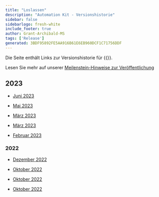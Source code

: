 ```yaml
---
title: "Loslassen"
description: "Automation Kit - Versionshistorie"
sidebar: false
sidebarlogo: fresh-white
include_footer: true
author: Grant-Archibald-MS
tags: ['Release']
generated: 3BDF95892FE5AA916B61E6EB960DCF1C71756DDF
---
```


Die Seite enthält Links zur Versionshistorie für {{<product-name>}}.

Lesen Sie mehr auf unserer [Meilenstein-Hinweise zur Veröffentlichung](/de/releases/milestones)

## 2023

- [Juni 2023](/de/releases/june-2023)

- [Mai 2023](/de/releases/may-2023)

- [März 2023](/de/releases/april-2023)

- [März 2023](/de/releases/march-2023)

- [Februar 2023](/de/releases/february-2023)

### 2022

- [Dezember 2022](/de/releases/december-2022)

- [Oktober 2022](/de/releases/november-2022)

- [Oktober 2022](/de/releases/october-2022)

- [Oktober 2022](/de/releases/september-2022)
